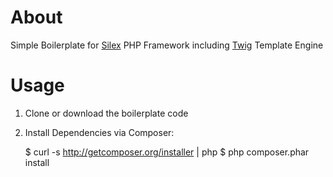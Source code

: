 # About

Simple Boilerplate for [Silex](http://silex.sensiolabs.org/) PHP Framework including [Twig](http://twig.sensiolabs.org/) Template Engine


# Usage

1. Clone or download the boilerplate code
1. Install Dependencies via Composer:

    $ curl -s http://getcomposer.org/installer | php
    $ php composer.phar install